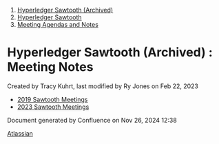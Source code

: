 1. [Hyperledger Sawtooth (Archived)](index.html)
2. [Hyperledger Sawtooth](Hyperledger-Sawtooth_20152342.html)
3. [Meeting Agendas and Notes](Meeting-Agendas-and-Notes_20154206.html)

# Hyperledger Sawtooth (Archived) : Meeting Notes

Created by Tracy Kuhrt, last modified by Ry Jones on Feb 22, 2023

- [2019 Sawtooth Meetings](2019-Sawtooth-Meetings_20156267.html)
- [2023 Sawtooth Meetings](2023-Sawtooth-Meetings_20156333.html)

Document generated by Confluence on Nov 26, 2024 12:38

[Atlassian](http://www.atlassian.com/)
